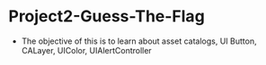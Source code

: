 # Project2-Guess-The-Flag
 - The objective of this is to learn about asset catalogs, UI Button, CALayer, UIColor, UIAlertController
